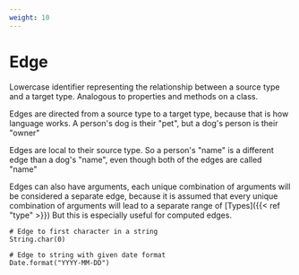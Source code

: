 ```yaml
---
weight: 10
---
```


# Edge
Lowercase identifier representing the relationship between a source type and a target type. Analogous to properties and methods on a class.

Edges are directed from a source type to a target type, because that is how language works. A person's dog is their "pet", but a dog's person is their "owner"

Edges are local to their source type. So a person's "name" is a different edge than a dog's "name", even though both of the edges are called "name"

Edges can also have arguments, each unique combination of arguments will be considered a separate edge, because it is assumed that every unique combination of arguments will lead to a separate range of [Types]({{< ref "type" >}}) But this is especially useful for computed edges.
```
# Edge to first character in a string
String.char(0)

# Edge to string with given date format
Date.format("YYYY-MM-DD")
```
